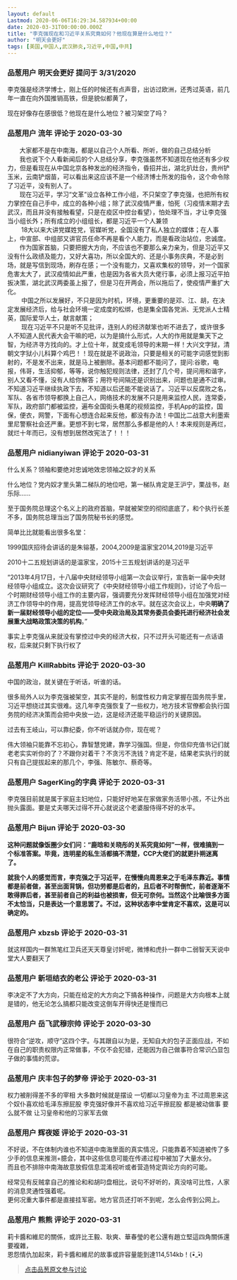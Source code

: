 ```yaml
---
layout: default
Lastmod: 2020-06-06T16:29:34.587934+00:00
date: 2020-03-31T00:00:00.000Z
title: "李克强现在和习近平关系究竟如何？他现在算是什么地位？"
author: "明天会更好"
tags: [美国,中国人,武汉肺炎,习近平,中国,中共]
---
```



### 品葱用户 **明天会更好** 提问于 3/31/2020
    
李克强是经济学博士，刚上任的时候还有点声音，出访过欧洲，还秀过英语，前几年一直在向外国推销高铁，但是貌似都黄了，  
  
现在好像存在感很低？他现在是什么地位？被习架空了吗？
    
                

### 品葱用户 **流年** 评论于 2020-03-30
        
       大家都不是在中南海，都是以自己个人所看、所听，做的自己总结分析  
       我也说下个人看新闻后的个人总结分享，李克强虽然不知道现在他还有多少权力，但是看现在从中国北京各种发出的经济指令，昏招并出，湖北扒灶台，贵州铲玉米，云南铲烟苗，可以看出来这应该不是一个经济博士所发的指令，这个命令除了习近平，没有别人了。  
       现在习近平，学习“文革”设立各种工作小组，不只架空了李克强，也把所有权力掌控在自己手中，成立的各种小组；除了武汉疫情严重，怕死（习疫情末期才去武汉，而且并没有接触看望，只是在疫区中控台看望），怕处理不当，才让李克强当小组长外；所有成立的小组组长，都是习近平一个人兼领  
        18大以来大讲党媒姓党，官媒听党，全国没有了私人独立的媒体；在人事上，中宣部、中组部又讲官员任命不再是看个人能力，而是看政治站位，忠诚度。  
       作为国家首脑，只要把握大方向，不应该也不要那么亲力亲为，但是习近平又没有什么政绩及能力，又好大喜功，所以全国大的、还是小事务庆典，不是必到场，就是写信到现场，刷存在感；一个没有能力，又喜欢集权的领导，对一个国家危害太大了，武汉疫情如此严重，也是因为各省大员大佬行事，必须上报习近平拍扳决策，湖北武汉两委虽上报了，但是习在开两会，所以拖后了，使疫情严重扩大化。  
        中国之所以发展好，不只是因为时机，环境，更重要的是邓、江、胡，在决定发展经济后，给与社会环境一定成度的松绑，也是集全国各党派、无党派人士精英，国际爱华人士，献言献策；  
        现在习近平不只是听不见批评，连别人的经济献笨也听不进去了，或许很多人不知道人民代表大会干嘛的吧，以为是搞什么形式，人大的作用就是集天下之智，为经济寻方找向的。才上位十年，就变成毛领导的末期一样！大兴文字狱，清朝文字狱小儿科算个鸡巴！！现在就是不说政治，只要是相关的可能字词感觉到影射的，不是发不出来，就是马上被删除。基本问题都不能问了，提问:谷歌，电报，伟哥，生活抑郁，等等，说你触犯规则法律，还封了几个号，提问用和谐字，别人又看不懂，没有人给你解答；用符号间隔还是识别出来，问题也是通不过审。不知道习近平继续执政下去，不知道以后还能不能说话了。习近平以反腐败之名，军队、各省市领导都换上自己人，网络技术的发展不只是用来监控人民，连常委，军队，政府部门都被监控，遍布全国街头巷尾的视频监控，手机App的监控，国保，便衣，网警，下面有心想连合起来反他，都没有办法！中国比二战意大利墨索里尼警察社会还严重。更想不到七常，居然那么多都是他的人！本来规则是再烂，就烂十年而已，没有想到居然改宪法了！！！
        
                

### 品葱用户 **nidianyiwan** 评论于 2020-03-31
        
什么关系？领袖和要绝对忠诚地效忠领袖之奴才的关系  
  
什么地位？党内奴才里头第二梯队的地位吧，第一梯队肯定是王沪宁，栗战书，赵乐际......  
  
至于国务院总理这个名义上的政府首脑，早就被架空的彻彻底底了，和个执行长差不多，国务院总理当出了国务院秘书长的感觉。  
  
简单比比就能看出很多名堂：  
  
1999国庆招待会讲话的是朱镕基，2004,2009是温家宝2014,2019是习近平  
  
2010十二五规划讲话的是温家宝，2015十三五规划讲话的是习近平  
  
“2013年4月17日，十八届中央财经领导小组第一次会议举行，宣告新一届中央财经领导小组成立。这次会议研究了《中央财经领导小组工作规则》，讨论了今后一个时期财经领导小组工作的主要内容，强调要充分发挥财经领导小组在加强党对经济工作领导中的作用，提高党领导经济工作的水平。就在这次会议上，中央**明确了新一届财经领导小组的定位——受中央政治局及其常务委员会委托进行经济社会发展重大战略政策决策的机构**。”  
  
事实上李克强从来就没有掌控过中央的经济大权，只不过开头可能还有一点话语权，后来就只剩下执行权了
        
                

### 品葱用户 **KillRabbits** 评论于 2020-03-30
        
中国的政治，就关键在于听话，听谁的话。  
  
很多局外人以为李克强被架空，其实不是的，制度性权力肯定掌握在国务院手里，习近平想绕过其实很难。这几年李克强恢复了一些权力，地方技术官僚都会执行国务院的经济决策而会把中央放一边，这是经济还能平稳运行的关键原因。  
  
过去有王岐山，可以靠纪委，你不听话就办你，现在呢？  
  
伟大领袖只能靠不忘初心，靠智慧党建，靠学习强国。但是，你信仰充值书记们就老老实实听你的了？不跟你对着干？不贪污不洗钱？肯定不是，结果老实执行的就只有自己提拔起来的那几个，李强、陈敏尔、蔡奇等。
        
                

### 品葱用户 **SagerKing的字典** 评论于 2020-03-31
        
李克强目前就是属于家庭主妇地位，只能好好地呆在家做家务活带小孩，不让外出抛头露面。要是丈夫哪天过得不开心就说这个老婆服侍得不好的水平。
        
                

### 品葱用户 **Bijun** 评论于 2020-03-30
        
**这种问题就像饭圈少女们问：“鹿晗和关晓彤的关系究竟如何”一样，很难搞到一个标准答案。毕竟，连明星的私生活都搞不清楚，CCP大佬们的就更扑朔迷离了。**  
  
**就我个人的感觉而言，李克强之于习近平，在慢慢向周恩来之于毛泽东靠近。事情都是前者做，甚至出面背锅，但功劳都是后者的，且后者不时帮倒忙，前者逐渐不敢得罪后者，甚至前者自己的利益也被损害，但无可奈何。当然这个比喻很多方面不太恰当，只是表达一个意思罢了。不过，这种状态李中堂肯定不喜欢，这是可以确定的。**
        
                

### 品葱用户 **xbzsb** 评论于 2020-03-31
        
就这样国内一群煞笔红卫兵还天天尊皇讨奸呢，微博和虎扑一群中二弱智天天说中堂大人要翻天了
        
                

### 品葱用户 **新垣结衣的老公** 评论于 2020-03-31
        
李决定不了大方向，只能在给定的大方向之下搞各种操作，问题是大方向根本上就是错的，他无论怎么搞都只能改变这倒车开得快还是慢而已
        
                

### 品葱用户 **岳飞武穆宗帅** 评论于 2020-03-30
        
很符合“逆攻，顺守”这四个字。与其跟自以为是，无知自大的包子正面应战，不如在自己的职责权限内正常做事，不仅不会犯错，还能因为自己做事符合常识凸显包子做的事情的荒谬。
        
                

### 品葱用户 **庆丰包子的梦帝** 评论于 2020-03-31
        
权力被削得差不多的宰相 大多数时候就是摆设 一切都以习皇帝为主 不过周恩来这个奴仆喜欢给毛泽东擦屁股 李克强好像并不喜欢给习近平擦屁股 都是被动做事 要么就不做 让习皇帝和他的习家军去做
        
                

### 品葱用户 **辉夜姬** 评论于 2020-03-31
        
不好说，不在体制内谁也不知道中南海里面的真实情况，只能靠着不知道被传了多少手的信息来推测+臆会，其中这些信息可能在传递过程中被加了大量水分。  
而且也不排除中南海故意放假信息混淆视听或者营造特定舆论方向的可能。  
  
经常见有反贼拿自己的推论和和胡叼盘相比，说句不好听的，真没啥可比性，人家的消息灵通性强着呢。  
更何况重大事件都是直接挂军密。地方官员还打听不到呢，怎么会传到公网上。
        
                

### 品葱用户 **熊熊** 评论于 2020-03-31
        
莉卡醬和維尼的關係，或許比王毅、耿爽、華春瑩的老公還有趙立堅這四角關係還要複雜，  
恩怨情仇加起來，莉卡醬和維尼的故事或許容量能到達114,514kb！(•ิ\_•ิ)
        
                





> [点击品葱原文参与讨论](https://pincong.rocks/question/22349)

